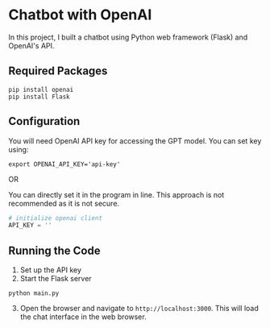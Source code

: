 # Chatbot with OpenAI
In this project, I built a chatbot using Python web framework (Flask) and OpenAI's API. 

## Required Packages
```shell
pip install openai
pip install Flask
```

## Configuration
You will need OpenAI API key for accessing the GPT model. You can set key using:
```shell
export OPENAI_API_KEY='api-key'
```

OR 

You can directly set it in the program in line. This approach is not recommended as it is not secure.
```Python
# initialize openai client
API_KEY = ''
```

## Running the Code
1. Set up the API key
2. Start the Flask server
```Shell
python main.py
```
3. Open the browser and navigate to `http://localhost:3000`. This will load the chat interface in the web browser.
